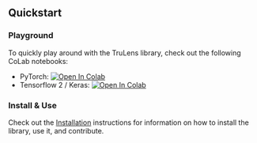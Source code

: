 ## Quickstart

### Playground
To quickly play around with the TruLens library, check out the following CoLab notebooks:

* PyTorch: [![Open In Colab](https://colab.research.google.com/assets/colab-badge.svg)](https://colab.research.google.com/drive/1n77IGrPDO2XpeIVo_LQW0gY78enV-tY9?usp=sharing)
* Tensorflow 2 / Keras: [![Open In Colab](https://colab.research.google.com/assets/colab-badge.svg)](https://colab.research.google.com/drive/1f-ETsdlppODJGQCdMXG-jmGmfyWyW2VD?usp=sharing)


### Install & Use
Check out the [Installation](https://truera.github.io/trulens/trulens_explain/install/) instructions for information on how to install the library, use it, and contribute. 
